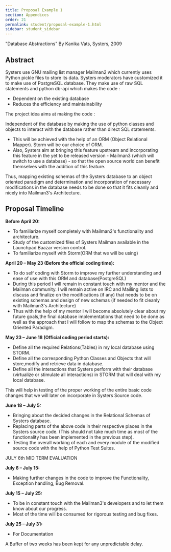 ```yaml
---
title: Proposal Example 1
section: Appendices
order: 21
permalink: student/proposal-example-1.html
sidebar: student_sidebar
---
```


"Database Abstractions" By Kanika Vats, Systers, 2009


## Abstract

Systers use GNU mailing list manager Mailman2 which currently uses Python pickle files to store its data. Systers moderators have customized it to make use of PostgreSQL database. They make use of raw SQL statements and python db-api which makes the code :

*   Dependent on the existing database
*   Reduces the efficiency and maintainability

The project idea aims at making the code :

Independent of the database by making the use of python classes and objects to interact with the database rather than direct SQL statements.

*   This will be achieved with the help of an ORM (Object Relational Mapper). Storm will be our choice of ORM.
*   Also, Systers aim at bringing this feature upstream and incorporating this feature in the yet to be released version - Mailman3 (which will switch to use a database) - so that the open source world can benefit themselves with the addition of this feature.

Thus, mapping existing schemas of the Systers database to an object oriented paradigm and determination and incorporation of necessary modifications in the database needs to be done so that it fits cleanly and nicely into Mailman3's Architecture.


## Proposal Timeline

**Before April 20:**

*   To familiarize myself completely with Mailman2's functionality and architecture.
*   Study of the customized files of Systers Mailman available in the Launchpad Baazar version control.
*   To familiarize myself with Storm(ORM that we will be using)

**April 20 – May 23 (Before the official coding time):**

*   To do self coding with Storm to improve my further understanding and ease of use with this ORM and database(PostgreSQL)
*   During this period I will remain in constant touch with my mentor and the Mailman community. I will remain active on IRC and Mailling lists to discuss and finalize on the modifications (if any) that needs to be on existing schemas and design of new schemas (if needed to fit cleanly with Mailman3's Architecture)
*   Thus with the help of my mentor I will become absolutely clear about my future goals,the final database implementations that need to be done as well as the approach that I will follow to map the schemas to the Object Oriented Paradigm.

**May 23 – June 18 (Official coding period starts):**

*   Define all the required Relations(Tables) in my local database using STORM.
*   Define all the corresponding Python Classes and Objects that will store,modify and retrieve data in database.
*   Define all the interactions that Systers perform with their database (virtualize or stimulate all interactions) in STORM that will deal with my local database.

This will help in testing of the proper working of the entire basic code changes that we will later on incorporate in Systers Source code.

**June 18 – July 5:**

*   Bringing about the decided changes in the Relational Schemas of Systers database.
*   Replacing parts of the above code in their respective places in the Systers source code. (This should not take much time as most of the functionality has been implemented in the previous step).
*   Testing the overall working of each and every module of the modified source code with the help of Python Test Suites.

JULY 6th MID TERM EVALUATION

**July 6 – July 15:**

*   Making further changes in the code to improve the Functionality, Exception handling, Bug Removal.

**July 15 – July 25:**

*   To be in constant touch with the Mailman3's developers and to let them know about our progress.
*   Most of the time will be consumed for rigorous testing and bug fixes.

**July 25 – July 31:**

*   For Documentation

A Buffer of two weeks has been kept for any unpredictable delay.


